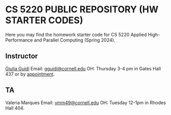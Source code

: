 # CS 5220 PUBLIC REPOSITORY (HW STARTER CODES)

Here you may find the homework starter code for CS 5220 Applied High-Performance
and Parallel Computing (Spring 2024).

## Instructor

[Giulia Guidi](https://giuliaguidi.github.io/)
Email: gguidi@cornell.edu
OH: Thursday 3-4 pm in Gates Hall 437 or by [appointment](https://calendar.app.google/iH8XmxDieZvUJy9Q8).

## TA

Valeria Marques
Email: vmm49@cornell.edu
OH: Tuesday 12-1pm in Rhodes Hall 404.

